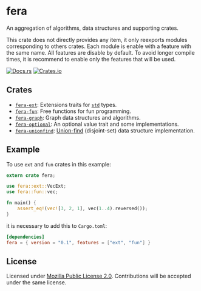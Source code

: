 # fera

An aggregation of algorithms, data structures and supporting crates.

This crate does not directly provides any item, it only reexports modules
corresponding to others crates. Each module is enable with a feature with the
same name. All features are disable by default. To avoid longer compile times,
it is recommend to enable only the features that will be used.

[![Docs.rs](https://docs.rs/fera/badge.svg)](https://docs.rs/fera/)
[![Crates.io](https://img.shields.io/crates/v/fera.svg)](https://crates.io/crates/fera)

## Crates

- [`fera-ext`]: Extensions traits for [`std`] types.
- [`fera-fun`]: Free functions for fun programming.
- [`fera-graph`]: Graph data structures and algorithms.
- [`fera-optional`]: An optional value trait and some implementations.
- [`fera-unionfind`]: [Union-find] (disjoint-set) data structure
  implementation.

## Example

To use `ext` and `fun` crates in this example:

```rust
extern crate fera;

use fera::ext::VecExt;
use fera::fun::vec;

fn main() {
    assert_eq!(vec![3, 2, 1], vec(1..4).reversed());
}
```

it is necessary to add this to `Cargo.toml`:

```toml
[dependencies]
fera = { version = "0.1", features = ["ext", "fun"] }
```


## License

Licensed under [Mozilla Public License 2.0][mpl]. Contributions will be
accepted under the same license.

[`fera-ext`]: https://github.com/malbarbo/fera/tree/master/ext
[`fera-fun`]: https://github.com/malbarbo/fera/tree/master/fun
[`fera-graph`]: https://github.com/malbarbo/fera/tree/master/graph
[`fera-optional`]: https://github.com/malbarbo/fera/tree/master/optional
[`fera-unionfind`]: https://github.com/malbarbo/fera/tree/master/unionfind
[mpl]: https://www.mozilla.org/en-US/MPL/2.0/
[`std`]: https://doc.rust-lang.org/stable/std/
[Union-find]: https://en.wikipedia.org/wiki/Disjoint-set_data_structure
